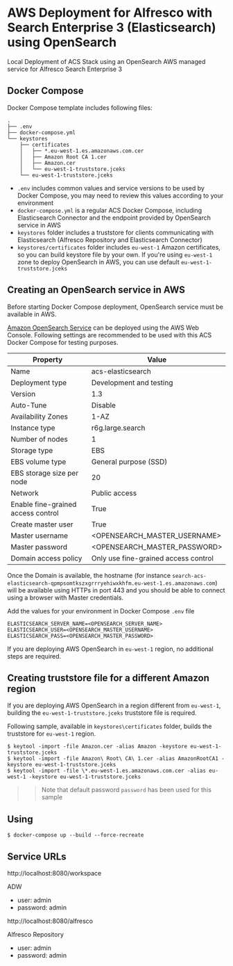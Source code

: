 # AWS Deployment for Alfresco with Search Enterprise 3 (Elasticsearch) using OpenSearch

Local Deployment of ACS Stack using an OpenSearch AWS managed service for Alfresco Search Enterprise 3

## Docker Compose

Docker Compose template includes following files:

```
.
├── .env
├── docker-compose.yml
└── keystores
    ├── certificates
    │   ├── *.eu-west-1.es.amazonaws.com.cer
    │   ├── Amazon Root CA 1.cer
    │   ├── Amazon.cer
    │   └── eu-west-1-truststore.jceks
    └── eu-west-1-truststore.jceks
```

* `.env` includes common values and service versions to be used by Docker Compose, you may need to review this values according to your environment
* `docker-compose.yml` is a regular ACS Docker Compose, including Elasticsearch Connector and the endpoint provided by OpenSearch service in AWS
* `keystores` folder includes a truststore for clients communicating with Elasticsearch (Alfresco Repository and Elasticsearch Connector)
* `keystores/certificates` folder includes `eu-west-1` Amazon certificates, so you can build keystore file by your own. If you're using `eu-west-1` zone to deploy OpenSearch in AWS, you can use default `eu-west-1-truststore.jceks`


## Creating an OpenSearch service in AWS

Before starting Docker Compose deployment, OpenSearch service must be available in AWS.

[Amazon OpenSearch Service](https://docs.aws.amazon.com/opensearch-service/latest/developerguide/gsg.html) can be deployed using the AWS Web Console. Following settings are recommended to be used with this ACS Docker Compose for testing purposes.

| Property                           | Value                                |
|------------------------------------|--------------------------------------|
| Name                               | acs-elasticsearch                    |
| Deployment type                    | Development and testing              |
| Version                            | 1.3                                  |
| Auto-Tune                          | Disable                              |
| Availability Zones                 | 1-AZ                                 |
| Instance type                      | r6g.large.search                     |
| Number of nodes                    | 1                                    |
| Storage type                       | EBS                                  |
| EBS volume type                    | General purpose (SSD)                |
| EBS storage size per node          | 20                                   |
| Network                            | Public access                        |
| Enable fine-grained access control | True                                 |
| Create master user                 | True                                 |
| Master username                    | <OPENSEARCH_MASTER_USERNAME>                           |
| Master password                    | <OPENSEARCH_MASTER_PASSWORD>                           |
| Domain access policy               | Only use fine-grained access control |

Once the Domain is available, the hostname (for instance `search-acs-elasticsearch-qpmpsomtkszxgrrryehiwxkhfm.eu-west-1.es.amazonaws.com`) will be available using HTTPs in port 443 and you should be able to connect using a browser with Master credentials.

Add the values for your environment in Docker Compose `.env` file

```
ELASTICSEARCH_SERVER_NAME=<OPENSEARCH_SERVER_NAME>
ELASTICSEARCH_USER=<OPENSEARCH_MASTER_USERNAME>
ELASTICSEARCH_PASS=<OPENSEARCH_MASTER_PASSWORD>
```

If you are deploying AWS OpenSearch in `eu-west-1` region, no additional steps are required.


## Creating truststore file for a different Amazon region

If you are deploying AWS OpenSearch in a region different from `eu-west-1`, building the `eu-west-1-truststore.jceks` truststore file is required.

Following sample, available in `keystores\certificates` folder, builds the truststore for `eu-west-1` region.

```
$ keytool -import -file Amazon.cer -alias Amazon -keystore eu-west-1-truststore.jceks
$ keytool -import -file Amazon\ Root\ CA\ 1.cer -alias AmazonRootCA1 -keystore eu-west-1-truststore.jceks
$ keytool -import -file \*.eu-west-1.es.amazonaws.com.cer -alias eu-west-1 -keystore eu-west-1-truststore.jceks
```

>> Note that default password `password` has been used for this sample

## Using

```
$ docker-compose up --build --force-recreate
```

## Service URLs

http://localhost:8080/workspace

ADW
* user: admin
* password: admin

http://localhost:8080/alfresco

Alfresco Repository
* user: admin
* password: admin
